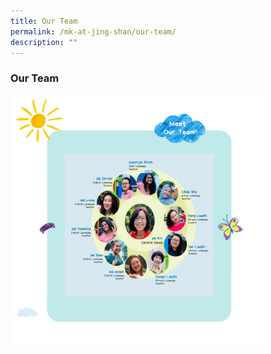```yaml
---
title: Our Team
permalink: /mk-at-jing-shan/our-team/
description: ""
---
```

### Our Team


<img style="width:80%" src="/images/mkjsteam.png">